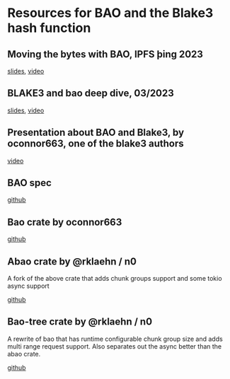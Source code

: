 # Resources for BAO and the Blake3 hash function

## Moving the bytes with BAO, IPFS þing 2023

[slides](bao-thing.html), [video](http://tbd)

## BLAKE3 and bao deep dive, 03/2023

[slides](bao.html), [video](https://www.youtube.com/watch?v=nk4nefmguZk)

## Presentation about BAO and Blake3, by oconnor663, one of the blake3 authors

[video](https://www.youtube.com/watch?v=Dya9c2DXMqQ)

## BAO spec

[github](https://github.com/oconnor663/bao/blob/master/docs/spec.md)

## Bao crate by oconnor663

[github](https://github.com/oconnor663/bao)

## Abao crate by @rklaehn / n0

A fork of the above crate that adds chunk groups support and some tokio async support

[github](https://github.com/n0-computer/abao)

## Bao-tree crate by @rklaehn / n0

A rewrite of bao that has runtime configurable chunk group size and adds multi range
request support. Also separates out the async better than the abao crate.

[github](https://github.com/n0-computer/bao-tree)
